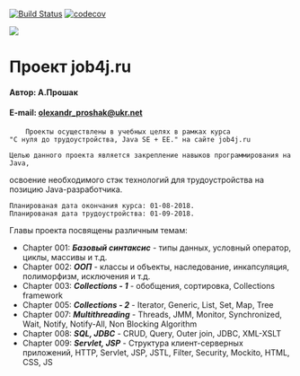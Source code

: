 [![Build Status](https://travis-ci.org/AlexandrProshak/Alexandr_Proshak.svg?branch=master)](https://travis-ci.org/AlexandrProshak/Alexandr_Proshak)
[![codecov](https://codecov.io/gh/AlexandrProshak/Alexandr_Proshak/branch/master/graph/badge.svg)](https://codecov.io/gh/AlexandrProshak/Alexandr_Proshak)

<a href="http://job4j.ru"> <img src="http://job4j.ru/img/logomini.png"></a>

# Проект job4j.ru

#### Автор: А.Прошак
#### E-mail: olexandr_proshak@ukr.net

    	Проекты осуществлены в учебных целях в рамках курса 
    "С нуля до трудоустройства, Java SE + EE." на сайте job4j.ru

	Целью данного проекта является закрепление навыков программирования на Java, 
освоение необходимого стэк технологий для трудоустройства на позицию Java-разработчика.

	Планированая дата окончания курса: 01-08-2018.
	Планированая дата трудоустройства: 01-09-2018.

Главы проекта посвящены различным темам:

* Chapter 001: ***Базовый синтаксис*** - типы данных, условный оператор, циклы, массивы и т.д.
* Chapter 002: ***ООП*** - классы и объекты, наследование, инкапсуляция, полиморфизм, исключения и т.д.
* Chapter 003: ***Collections - 1*** - обобщения, сортировка, Collections framework
* Chapter 005: ***Collections - 2*** - Iterator, Generic, List, Set, Map, Tree
* Chapter 007: ***Multithreading*** - Threads, JMM, Monitor, Synchronized, Wait, Notify, Notify-All, Non Blocking Algorithm
* Chapter 008: ***SQL, JDBC*** - CRUD, Query, Outer join, JDBC, XML-XSLT
* Chapter 009: ***Servlet, JSP*** - Структура клиент-серверных приложений, HTTP, Servlet, JSP, JSTL, Filter, Security, Mockito, HTML, CSS, JS